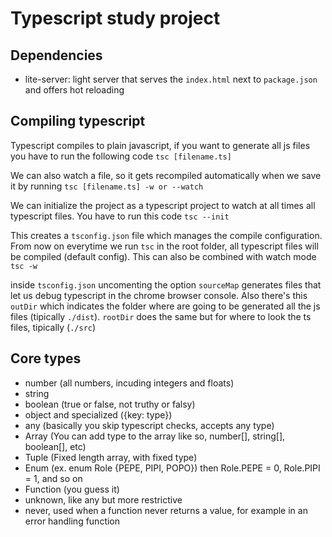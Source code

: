 # Typescript study project

## Dependencies
- lite-server: light server that serves the `index.html` next to `package.json` and offers hot reloading

## Compiling typescript
Typescript compiles to plain javascript, if you want to generate all js files you have to run the following code
`tsc [filename.ts]`

We can also watch a file, so it gets recompiled automatically when we save it by running
`tsc [filename.ts] -w or --watch` 

We can initialize the project as a typescript project to watch at all times all typescript files. You have to run this code
`tsc --init`

This creates a `tsconfig.json` file which manages the compile configuration. From now on everytime we run `tsc` in the root folder, all typescript files will be compiled (default config). This can also be combined with watch mode `tsc -w`

inside `tsconfig.json` uncomenting the option `sourceMap` generates files that let us debug typescript in the chrome browser console. Also there's this `outDir` which indicates the folder where are going to be generated all the js files (tipically `./dist`). `rootDir` does the same but for where to look the ts files, tipically (`./src`)

## Core types
- number (all numbers, incuding integers and floats)
- string
- boolean (true or false, not truthy or falsy)
- object and specialized ({key: type})
- any (basically you skip typescript checks, accepts any type)
- Array (You can add type to the array like so, number[], string[], boolean[], etc)
- Tuple (Fixed length array, with fixed type)
- Enum (ex. enum Role {PEPE, PIPI, POPO}) then Role.PEPE = 0, Role.PIPI = 1, and so on
- Function (you guess it)
- unknown, like any but more restrictive
- never, used when a function never returns a value, for example in an error handling function
